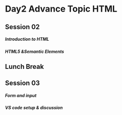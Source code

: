 # Day2 Advance Topic HTML

## Session 02

##### Introduction to HTML

##### HTML5 &Semantic Elements

## Lunch Break

## Session 03

##### Form and input

##### VS code setup & discussion
